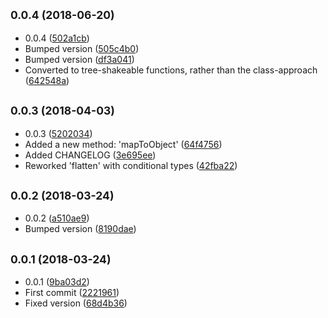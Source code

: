## <small>0.0.4 (2018-06-20)</small>

* 0.0.4 ([502a1cb](https://github.com/wessberg/arrayutil/commit/502a1cb))
* Bumped version ([505c4b0](https://github.com/wessberg/arrayutil/commit/505c4b0))
* Bumped version ([df3a041](https://github.com/wessberg/arrayutil/commit/df3a041))
* Converted to tree-shakeable functions, rather than the class-approach ([642548a](https://github.com/wessberg/arrayutil/commit/642548a))



## <small>0.0.3 (2018-04-03)</small>

* 0.0.3 ([5202034](https://github.com/wessberg/arrayutil/commit/5202034))
* Added a new method: 'mapToObject' ([64f4756](https://github.com/wessberg/arrayutil/commit/64f4756))
* Added CHANGELOG ([3e695ee](https://github.com/wessberg/arrayutil/commit/3e695ee))
* Reworked 'flatten' with conditional types ([42fba22](https://github.com/wessberg/arrayutil/commit/42fba22))



## <small>0.0.2 (2018-03-24)</small>

* 0.0.2 ([a510ae9](https://github.com/wessberg/arrayutil/commit/a510ae9))
* Bumped version ([8190dae](https://github.com/wessberg/arrayutil/commit/8190dae))



## <small>0.0.1 (2018-03-24)</small>

* 0.0.1 ([9ba03d2](https://github.com/wessberg/arrayutil/commit/9ba03d2))
* First commit ([2221961](https://github.com/wessberg/arrayutil/commit/2221961))
* Fixed version ([68d4b36](https://github.com/wessberg/arrayutil/commit/68d4b36))



